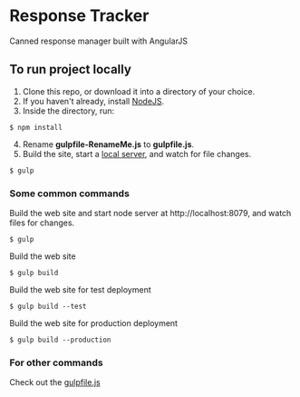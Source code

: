 # Response Tracker
Canned response manager built with AngularJS

## To run project locally

1. Clone this repo, or download it into a directory of your choice.
2. If you haven't already, install [NodeJS](http://nodejs.org).
3. Inside the directory, run:

```shell
$ npm install
```

4. Rename **gulpfile-RenameMe.js** to **gulpfile.js**.
5. Build the site, start a [local server](http://localhost:8079), and watch for file changes.
```shell
$ gulp
```

### Some common commands

Build the web site and start node server at http://localhost:8079, and watch files for changes.

```shell
$ gulp
```

Build the web site
```shell
$ gulp build
```

Build the web site for test deployment
```shell
$ gulp build --test
```

Build the web site for production deployment
```shell
$ gulp build --production
```

### For other commands

Check out the [gulpfile.js](https://github.com/kterns/response-tracker/blob/master/gulpfile-RenameMe.js)
